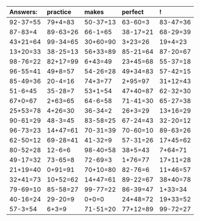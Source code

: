 | Answers: | practice | makes | perfect | ! |
| :--- | :--- | :--- | :--- | :--- |
| 92-37=55 | 79+4=83 | 50-37=13 | 63-60=3 | 83-47=36 | 
| 87-83=4 | 89-63=26 | 66-1=65 | 38-17=21 | 68-29=39 | 
| 43+21=64 | 99-34=65 | 30+60=90 | 3+23=26 | 19+4=23 | 
| 13+20=33 | 38-25=13 | 56+33=89 | 85-21=64 | 87-20=67 | 
| 98-76=22 | 82+17=99 | 6+43=49 | 23+45=68 | 55-37=18 | 
| 96-55=41 | 49+8=57 | 54-26=28 | 49+34=83 | 57-42=15 | 
| 85-49=36 | 20-4=16 | 74+3=77 | 2+95=97 | 31+12=43 | 
| 51-6=45 | 35-28=7 | 53+1=54 | 47+40=87 | 62-32=30 | 
| 67+0=67 | 2+63=65 | 64-6=58 | 71-41=30 | 65-27=38 | 
| 25+53=78 | 4+26=30 | 36-34=2 | 26+3=29 | 13+16=29 | 
| 90-61=29 | 48-3=45 | 83-58=25 | 67-24=43 | 32-20=12 | 
| 96-73=23 | 14+47=61 | 70-31=39 | 70-60=10 | 89-63=26 | 
| 62-50=12 | 69-28=41 | 41-32=9 | 57-31=26 | 17+45=62 | 
| 80-52=28 | 12-6=6 | 98-40=58 | 38+5=43 | 7+64=71 | 
| 49-17=32 | 73-65=8 | 72-69=3 | 1+76=77 | 17+11=28 | 
| 21+19=40 | 0+91=91 | 70+10=80 | 82-76=6 | 11+46=57 | 
| 32+41=73 | 10+52=62 | 14+47=61 | 89-22=67 | 38+40=78 | 
| 79-69=10 | 85-58=27 | 99-77=22 | 86-39=47 | 1+33=34 | 
| 40-16=24 | 29-20=9 | 0+0=0 | 24+48=72 | 19+33=52 | 
| 57-3=54 | 6+3=9 | 71-51=20 | 77+12=89 | 99-72=27 | 
